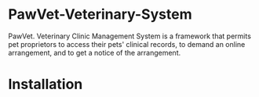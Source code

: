 # PawVet-Veterinary-System
PawVet. Veterinary Clinic Management System is a framework that permits pet proprietors to access their pets' clinical records, to demand an online arrangement, and to get a notice of the arrangement.

# Installation
